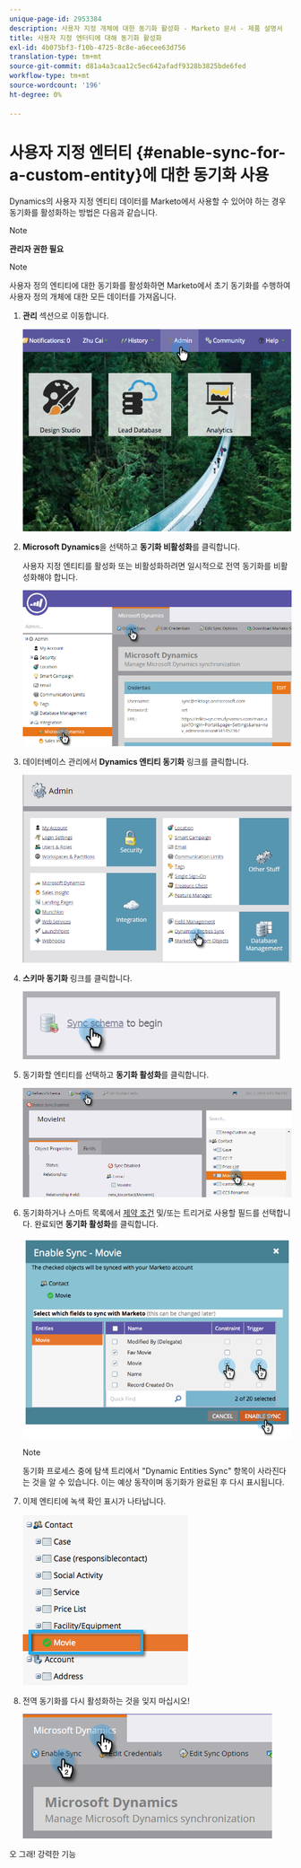 ```yaml
---
unique-page-id: 2953384
description: 사용자 지정 개체에 대한 동기화 활성화 - Marketo 문서 - 제품 설명서
title: 사용자 지정 엔터티에 대해 동기화 활성화
exl-id: 4b075bf3-f10b-4725-8c8e-a6ecee63d756
translation-type: tm+mt
source-git-commit: d81a4a3caa12c5ec642afadf9328b3825bde6fed
workflow-type: tm+mt
source-wordcount: '196'
ht-degree: 0%

---
```


# 사용자 지정 엔터티 {#enable-sync-for-a-custom-entity}에 대한 동기화 사용

Dynamics의 사용자 지정 엔티티 데이터를 Marketo에서 사용할 수 있어야 하는 경우 동기화를 활성화하는 방법은 다음과 같습니다.

>[!NOTE]
>
>**관리자 권한 필요**

>[!NOTE]
>
>사용자 정의 엔티티에 대한 동기화를 활성화하면 Marketo에서 초기 동기화를 수행하여 사용자 정의 개체에 대한 모든 데이터를 가져옵니다.

1. **관리** 섹션으로 이동합니다.

   ![](assets/image2014-10-20-14-3a32-3a16.png)

1. **Microsoft Dynamics**&#x200B;을 선택하고 **동기화 비활성화**&#x200B;를 클릭합니다.

   사용자 지정 엔티티를 활성화 또는 비활성화하려면 일시적으로 전역 동기화를 비활성화해야 합니다.

   ![](assets/image2015-11-10-9-3a0-3a6.png)

1. 데이터베이스 관리에서 **Dynamics 엔티티 동기화** 링크를 클릭합니다.

   ![](assets/image2015-11-10-9-3a6-3a55.png)

1. **스키마 동기화** 링크를 클릭합니다.

   ![](assets/image2015-11-10-9-3a41-3a37.png)

1. 동기화할 엔티티를 선택하고 **동기화 활성화**&#x200B;를 클릭합니다.

   ![](assets/image2015-11-10-9-3a44-3a35.png)

1. 동기화하거나 스마트 목록에서 [제약 조건](/help/marketo/product-docs/core-marketo-concepts/smart-lists-and-static-lists/using-smart-lists/add-a-constraint-to-a-smart-list-filter.md) 및/또는 트리거로 사용할 필드를 선택합니다. 완료되면 **동기화 활성화**&#x200B;를 클릭합니다.

   ![](assets/image2014-10-20-14-3a32-3a55.png)

   >[!NOTE]
   >
   >동기화 프로세스 중에 탐색 트리에서 &quot;Dynamic Entities Sync&quot; 항목이 사라진다는 것을 알 수 있습니다. 이는 예상 동작이며 동기화가 완료된 후 다시 표시됩니다.

1. 이제 엔티티에 녹색 확인 표시가 나타납니다.

   ![](assets/image2014-10-20-14-3a33-3a4.png)

1. 전역 동기화를 다시 활성화하는 것을 잊지 마십시오!

   ![](assets/image2015-11-10-9-3a48-3a35.png)

오 그래! 강력한 기능
